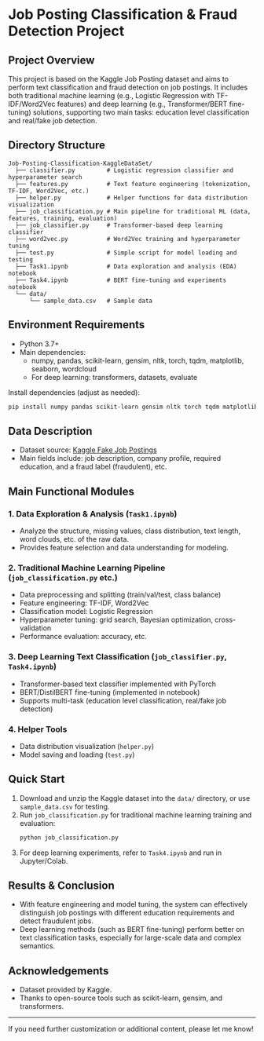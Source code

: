 # Job Posting Classification & Fraud Detection Project

## Project Overview

This project is based on the Kaggle Job Posting dataset and aims to perform text classification and fraud detection on job postings. It includes both traditional machine learning (e.g., Logistic Regression with TF-IDF/Word2Vec features) and deep learning (e.g., Transformer/BERT fine-tuning) solutions, supporting two main tasks: education level classification and real/fake job detection.

## Directory Structure

```
Job-Posting-Classification-KaggleDataSet/
  ├── classifier.py         # Logistic regression classifier and hyperparameter search
  ├── features.py           # Text feature engineering (tokenization, TF-IDF, Word2Vec, etc.)
  ├── helper.py             # Helper functions for data distribution visualization
  ├── job_classification.py # Main pipeline for traditional ML (data, features, training, evaluation)
  ├── job_classifier.py     # Transformer-based deep learning classifier
  ├── word2vec.py           # Word2Vec training and hyperparameter tuning
  ├── test.py               # Simple script for model loading and testing
  ├── Task1.ipynb           # Data exploration and analysis (EDA) notebook
  ├── Task4.ipynb           # BERT fine-tuning and experiments notebook
  └── data/
      └── sample_data.csv   # Sample data
```

## Environment Requirements

- Python 3.7+
- Main dependencies:
  - numpy, pandas, scikit-learn, gensim, nltk, torch, tqdm, matplotlib, seaborn, wordcloud
  - For deep learning: transformers, datasets, evaluate

Install dependencies (adjust as needed):
```bash
pip install numpy pandas scikit-learn gensim nltk torch tqdm matplotlib seaborn wordcloud transformers datasets evaluate
```

## Data Description

- Dataset source: [Kaggle Fake Job Postings](https://www.kaggle.com/datasets/shivamb/real-or-fake-fake-jobposting-prediction)
- Main fields include: job description, company profile, required education, and a fraud label (fraudulent), etc.

## Main Functional Modules

### 1. Data Exploration & Analysis (`Task1.ipynb`)
- Analyze the structure, missing values, class distribution, text length, word clouds, etc. of the raw data.
- Provides feature selection and data understanding for modeling.

### 2. Traditional Machine Learning Pipeline (`job_classification.py` etc.)
- Data preprocessing and splitting (train/val/test, class balance)
- Feature engineering: TF-IDF, Word2Vec
- Classification model: Logistic Regression
- Hyperparameter tuning: grid search, Bayesian optimization, cross-validation
- Performance evaluation: accuracy, etc.

### 3. Deep Learning Text Classification (`job_classifier.py`, `Task4.ipynb`)
- Transformer-based text classifier implemented with PyTorch
- BERT/DistilBERT fine-tuning (implemented in notebook)
- Supports multi-task (education level classification, real/fake job detection)

### 4. Helper Tools
- Data distribution visualization (`helper.py`)
- Model saving and loading (`test.py`)

## Quick Start

1. Download and unzip the Kaggle dataset into the `data/` directory, or use `sample_data.csv` for testing.
2. Run `job_classification.py` for traditional machine learning training and evaluation:
   ```bash
   python job_classification.py
   ```
3. For deep learning experiments, refer to `Task4.ipynb` and run in Jupyter/Colab.

## Results & Conclusion

- With feature engineering and model tuning, the system can effectively distinguish job postings with different education requirements and detect fraudulent jobs.
- Deep learning methods (such as BERT fine-tuning) perform better on text classification tasks, especially for large-scale data and complex semantics.

## Acknowledgements

- Dataset provided by Kaggle.
- Thanks to open-source tools such as scikit-learn, gensim, and transformers.

---

If you need further customization or additional content, please let me know! 